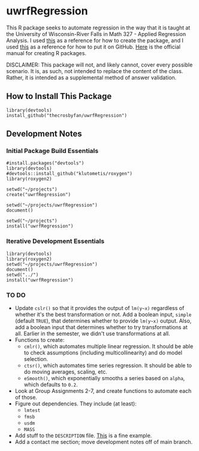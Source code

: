 # uwrfRegression

This R package seeks to automate regression in the way that it is taught at the University of Wisconsin-River Falls in Math 327 - Applied Regression Analysis. I used [this](https://hilaryparker.com/2014/04/29/writing-an-r-package-from-scratch/) as a reference for how to create the package, and I used [this](http://kbroman.org/pkg_primer/pages/github.html) as a reference for how to put it on GitHub. [Here](https://cran.r-project.org/doc/manuals/R-exts.html) is the official manual for creating R packages.

DISCLAIMER: This package will not, and likely cannot, cover every possible scenario. It is, as such, not intended to replace the content of the class. Rather, it is intended as a supplemental method of answer validation.

## How to Install This Package

    library(devtools)
    install_github("thecrosbyfan/uwrfRegression")

## Development Notes

### Initial Package Build Essentials

    #install.packages("devtools")
    library(devtools)
    #devtools::install_github("klutometis/roxygen")
    library(roxygen2)

    setwd("~/projects")
    create("uwrfRegression")

    setwd("~/projects/uwrfRegression")
    document()

    setwd("~/projects")
    install("uwrfRegression")

### Iterative Development Essentials

    library(devtools)
    library(roxygen2)
    setwd("~/projects/uwrfRegression")
    document()
    setwd("../")
    install("uwrfRegression")

### TO DO

- Update ``cslr()`` so that it provides the output of ``lm(y~x)`` regardless of whether it's the best transformation or not. Add a boolean input, ``simple`` (default ``TRUE``), that determines whether to provide ``lm(y~x)`` output. Also, add a boolean input that determines whether to try transformations at all. Earlier in the semester, we didn't use transformations at all.
- Functions to create:
  - ``cmlr()``, which automates multiple linear regression. It should be able to check assumptions (including multicollinearity) and do model selection.
  - ``ctsr()``, which automates time series regression. It should be able to do moving averages, scaling, etc.
  - ``eSmooth()``, which exponentially smooths a series based on ``alpha``, which defaults to ``0.2``.
- Look at Group Assignments 2-7, and create functions to automate each of those.
- Figure out dependencies. They include (at least):
  - ``lmtest``
  - ``fmsb``
  - ``usdm``
  - ``MASS``
- Add stuff to the ``DESCRIPTION`` file. [This](https://github.com/klutometis/roxygen/blob/master/DESCRIPTION) is a fine example.
- Add a contact me section; move development notes off of main branch.
